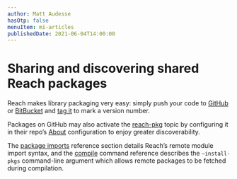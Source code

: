 ```yaml
---
author: Matt Audesse
hasOtp: false
menuItem: mi-articles
publishedDate: 2021-06-04T14:00:00
---
```


# Sharing and discovering shared Reach packages

Reach makes library packaging very easy: simply push your code to [GitHub](https://github.com/) or [BitBucket](https://bitbucket.org/) and [tag it](https://git-scm.com/book/en/v2/Git-Basics-Tagging) to mark a version number.

Packages on GitHub may also activate the [reach-pkg](https://github.com/topics/reach-pkg) topic by configuring it in their repo’s [About](https://docs.github.com/en/github/administering-a-repository/managing-repository-settings/classifying-your-repository-with-topics) configuration to enjoy greater discoverability.

The [package imports](/en/essentials/backend-programming/reach-modules/) reference section details Reach’s remote module import syntax, and the [compile]() command reference describes the `–install-pkgs` command-line argument which allows remote packages to be fetched during compilation.